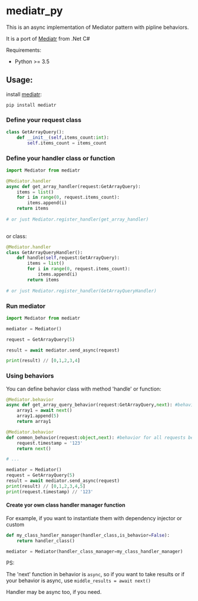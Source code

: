 # mediatr_py

This is an async implementation of Mediator pattern with pipline behaviors.

It is a port of [Mediatr](https://github.com/jbogard/MediatR) from .Net C#

Requirements:
* Python >= 3.5

## Usage:
install [mediatr](https://pypi.org/project/mediatr/):

`pip install mediatr`

### Define your request class
```py
class GetArrayQuery():
    def __init__(self,items_count:int):
        self.items_count = items_count

```

### Define your handler class or function

```py
import Mediator from mediatr

@Mediator.handler
async def get_array_handler(request:GetArrayQuery):
    items = list()
    for i in range(0, request.items_count):
        items.append(i)
    return items
    
# or just Mediator.register_handler(get_array_handler)
    
```
or class:

```py
@Mediator.handler
class GetArrayQueryHandler():
    def handle(self,request:GetArrayQuery):
        items = list()
        for i in range(0, request.items_count):
            items.append(i)
        return items
        
# or just Mediator.register_handler(GetArrayQueryHandler)
```

### Run mediator
```py
import Mediator from mediatr

mediator = Mediator()

request = GetArrayQuery(5)

result = await mediator.send_async(request)

print(result) // [0,1,2,3,4]

```
### Using behaviors
You can define behavior class with method 'handle' or function:
```py
@Mediator.behavior
async def get_array_query_behavior(request:GetArrayQuery,next): #behavior only for GetArrayQuery or derived classes
    array1 = await next()
    array1.append(5)
    return array1

@Mediator.behavior
def common_behavior(request:object,next): #behavior for all requests because issubclass(GetArrayQuery,object)==True
    request.timestamp = '123'
    return next()

# ...

mediator = Mediator()
request = GetArrayQuery(5)
result = await mediator.send_async(request)
print(result) // [0,1,2,3,4,5]
print(request.timestamp) // '123'

```

#### Create yor own class handler manager function
For example, if you want to instantiate them with dependency injector or custom 
```py
def my_class_handler_manager(handler_class,is_behavior=False):
    return handler_class()

mediator = Mediator(handler_class_manager=my_class_handler_manager)

```
PS:

The 'next' function in behavior is `async`, so if you want to take results or if your behavior is async, use `middle_results = await next()`

Handler may be async too, if you need.

